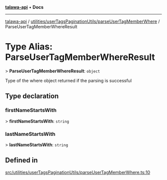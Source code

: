 [**talawa-api**](../../../../README.md) • **Docs**

***

[talawa-api](../../../../modules.md) / [utilities/userTagsPaginationUtils/parseUserTagMemberWhere](../README.md) / ParseUserTagMemberWhereResult

# Type Alias: ParseUserTagMemberWhereResult

\> **ParseUserTagMemberWhereResult**: `object`

Type of the where object returned if the parsing is successful

## Type declaration

### firstNameStartsWith

\> **firstNameStartsWith**: `string`

### lastNameStartsWith

\> **lastNameStartsWith**: `string`

## Defined in

[src/utilities/userTagsPaginationUtils/parseUserTagMemberWhere.ts:10](https://github.com/PalisadoesFoundation/talawa-api/blob/f4877b986932181336f42a7336754de05976cd97/src/utilities/userTagsPaginationUtils/parseUserTagMemberWhere.ts#L10)
